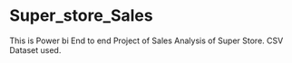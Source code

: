 # Super_store_Sales
This is Power bi End to end Project of Sales Analysis of Super Store.
CSV Dataset used.
